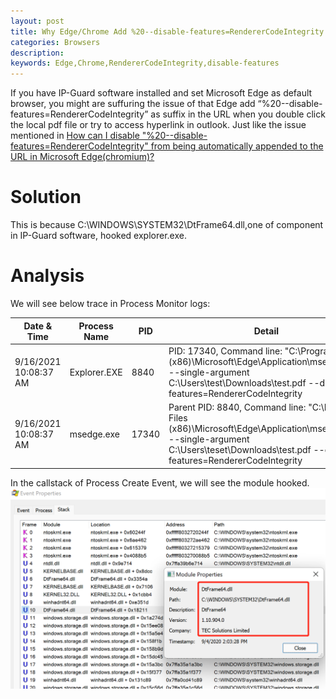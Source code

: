 ```yaml
---
layout: post
title: Why Edge/Chrome Add %20--disable-features=RendererCodeIntegrity as suffix in the URL
categories: Browsers
description: 
keywords: Edge,Chrome,RendererCodeIntegrity,disable-features
---
```


If you have IP-Guard software installed and set Microsoft Edge as default browser, you might are suffuring the issue of that Edge add “%20--disable-features=RendererCodeIntegrity” as suffix in the URL when you double click the local pdf file or try to access hyperlink in outlook. Just like the issue mentioned in [How can I disable "%20--disable-features=RendererCodeIntegrity" from being automatically appended to the URL in Microsoft Edge(chromium)?](https://superuser.com/questions/1614855/how-can-i-disable-20-disable-features-renderercodeintegrity-from-being-autom)

# Solution
This is because C:\WINDOWS\SYSTEM32\DtFrame64.dll,one of component in IP-Guard software, hooked explorer.exe.

# Analysis
We will see below trace in Process Monitor logs:

| Date & Time           | Process Name | PID   | Detail                                                                                                                                                                                      | TID  | Operation      | Path                                                         | Result  |
|-----------------------|--------------|-------|---------------------------------------------------------------------------------------------------------------------------------------------------------------------------------------------|------|----------------|--------------------------------------------------------------|---------|
| 9/16/2021 10:08:37 AM | Explorer.EXE | 8840  | PID: 17340, Command line: "C:\Program Files (x86)\Microsoft\Edge\Application\msedge.exe" --single-argument C:\Users\test\Downloads\test.pdf --disable-features=RendererCodeIntegrity        | 3156 | Process Create | C:\Program Files (x86)\Microsoft\Edge\Application\msedge.exe | SUCCESS |
| 9/16/2021 10:08:37 AM | msedge.exe   | 17340 | Parent PID: 8840, Command line: "C:\Program Files (x86)\Microsoft\Edge\Application\msedge.exe" --single-argument C:\Users\teset\Downloads\test.pdf --disable-features=RendererCodeIntegrity | 3156 | Process Start  |                                                              | SUCCESS |

In the callstack of Process Create Event, we will see the module hooked.
![dtframe64](/../images/posts/dtframe64.png)